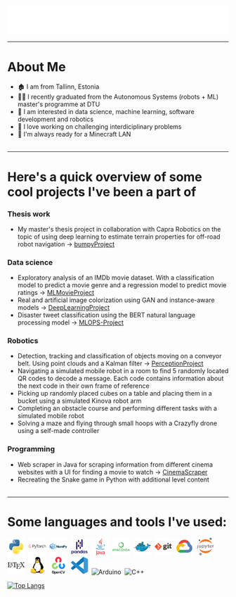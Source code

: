 <!--(### Hi there 👋) -->

<a href="https://readme-typing-svg.herokuapp.com/demo/">
  <picture>
    <source media="(prefers-color-scheme: dark)" srcset="./dark.svg">
    <img alt="Text changing depending on mode. Light: 'So light!' Dark: 'So dark!'" src="./light.svg">
  </picture>
</a>

---
# About Me
- :derelict_house: I am from Tallinn, Estonia
- :woman_student: I recently graduated from the Autonomous Systems (robots + ML) master's programme at DTU
- :robot: I am interested in data science, machine learning, software development and robotics
- :thought_balloon: I love working on challenging interdiciplinary problems
- :sheep: I'm always ready for a Minecraft LAN
<br/><br/>
---
# Here's a quick overview of some cool projects I've been a part of

### Thesis work
* My master's thesis project in collaboration with Capra Robotics on the topic of using deep learning to estimate terrain properties for off-road robot navigation -> [bumpyProject](https://github.com/kristinanett/bumpyProject)

### Data science
* Exploratory analysis of an IMDb movie dataset. With a classification model to predict a movie genre and a regression model to predict movie ratings -> [MLMovieProject](https://github.com/kristinanett/MLMovieProject)
* Real and artificial image colorization using GAN and instance-aware models -> [DeepLearningProject](https://github.com/jaschn/02456_DeepLearningProject)
* Disaster tweet classification using the BERT natural language processing model -> [MLOPS-Project](https://github.com/nielstiben/MLOPS-Project)

### Robotics
* Detection, tracking and classification of objects moving on a conveyor belt. Using point clouds and a Kalman filter -> [PerceptionProject](https://github.com/kito323/PerceptionProject)
* Navigating a simulated mobile robot in a room to find 5 randomly located QR codes to decode a message. Each code contains information about the next code in their own frame of reference
* Picking up randomly placed cubes on a table and placing them in a bucket using a simulated Kinova robot arm
* Completing an obstacle course and performing different tasks with a simulated mobile robot 
* Solving a maze and flying through small hoops with a Crazyfly drone using a self-made controller

### Programming
* Web scraper in Java for scraping information from different cinema websites with a UI for finding a movie to watch -> [CinemaScraper](https://github.com/kristinanett/CinemaScraper)
* Recreating the Snake game in Python with additional level content
<br/><br/>
---
# Some languages and tools I've used:

<div>
  
  <img src="https://github.com/devicons/devicon/blob/master/icons/python/python-original.svg" title="Python" alt="Python" width="40" height="40"/>&nbsp;
  <img src="https://github.com/devicons/devicon/blob/master/icons/pytorch/pytorch-original-wordmark.svg" title="PyTorch" alt="Pytorch" width="40" height="40"/>&nbsp;
  <img src="https://github.com/devicons/devicon/blob/master/icons/numpy/numpy-original-wordmark.svg" title="NumPy"  alt="NumPy" width="40" height="40"/>&nbsp;
  <img src="https://github.com/devicons/devicon/blob/master/icons/pandas/pandas-original-wordmark.svg" title="Pandas" alt="Pandas" width="40" height="40"/>&nbsp;
  <img src="https://github.com/devicons/devicon/blob/master/icons/java/java-original-wordmark.svg" title="Java" alt="Java" width="40" height="40"/>&nbsp;
  <img src="https://github.com/devicons/devicon/blob/master/icons/anaconda/anaconda-original-wordmark.svg" title="Anaconda" alt="Anaconda" width="40" height="40"/>&nbsp;
  <img src="https://github.com/devicons/devicon/blob/master/icons/docker/docker-original.svg" title="Docker" alt="Docker" width="40" height="40"/>&nbsp;
  <img src="https://github.com/devicons/devicon/blob/master/icons/git/git-original-wordmark.svg"  title="Git" alt="Git" width="40" height="40"/>&nbsp;
  <img src="https://github.com/devicons/devicon/blob/master/icons/googlecloud/googlecloud-original.svg" title="GCP" alt="GCP" width="40" height="40"/>&nbsp;
  <img src="https://github.com/devicons/devicon/blob/master/icons/jupyter/jupyter-original-wordmark.svg" title="Jupyter" alt="Jupyter" width="40" height="40"/>&nbsp;
  <img src="https://github.com/devicons/devicon/blob/master/icons/latex/latex-original.svg" title="Latex" alt="Latex" width="40" height="40"/>&nbsp;
  <img src="https://github.com/devicons/devicon/blob/master/icons/linux/linux-original.svg" title="Linux"  alt="Linux" width="40" height="40"/>&nbsp;
  <img src="https://github.com/devicons/devicon/blob/master/icons/opencv/opencv-original-wordmark.svg" title="OpenCV" alt="OpenCV" width="40" height="40"/>&nbsp;
  <img src="https://github.com/devicons/devicon/blob/master/icons/vscode/vscode-original.svg" title="VSCode" alt="VSCode" width="40" height="40"/>&nbsp;
  <img src="https://cdn.jsdelivr.net/gh/devicons/devicon/icons/arduino/arduino-original.svg" title="Arduino" alt="Arduino" width="40" height="40"/>&nbsp;
  <img src="https://cdn.jsdelivr.net/gh/devicons/devicon/icons/cplusplus/cplusplus-original.svg" title="C++" alt="C++" width="40" height="40"/>&nbsp;
                  
</div>


[![Top Langs](https://github-readme-stats.vercel.app/api/top-langs/?username=kristinanett&layout=compact)](https://github.com/kristinanett/github-readme-stats)
